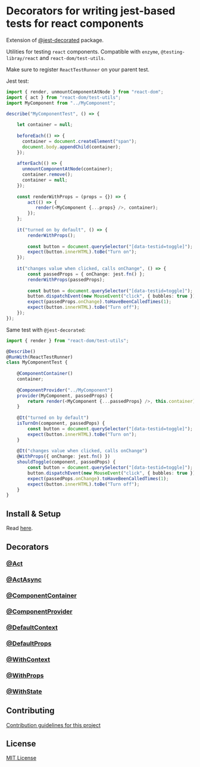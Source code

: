 # Decorators for writing jest-based tests for react components

Extension of [@jest-decorated](https://github.com/vitalishapovalov/jest-decorated/blob/master/README.md) package.

Utilities for testing `react` components. Compatible with `enzyme`, `@testing-libray/react` and `react-dom/test-utils`.

Make sure to register `ReactTestRunner` on your parent test.

Jest test:

```typescript jsx
import { render, unmountComponentAtNode } from "react-dom";
import { act } from "react-dom/test-utils";
import MyComponent from "../MyComponent";

describe("MyComponentTest", () => {
    
    let container = null;
    
    beforeEach(() => {
      container = document.createElement("span");
      document.body.appendChild(container);
    });
    
    afterEach(() => {
      unmountComponentAtNode(container);
      container.remove();
      container = null;
    });
    
    const renderWithProps = (props = {}) => {
        act(() => {
           render(<MyComponent {...props} />, container); 
        });
    };
    
    it("turned on by default", () => {
        renderWithProps();
        
        const button = document.querySelector("[data-testid=toggle]");
        expect(button.innerHTML).toBe("Turn on");
    });
    
    it("changes value when clicked, calls onChange", () => {
        const passedProps = { onChange: jest.fn() };
        renderWithProps(passedProps);
        
        const button = document.querySelector("[data-testid=toggle]");
        button.dispatchEvent(new MouseEvent("click", { bubbles: true }));
        expect(passedProps.onChange).toHaveBeenCalledTimes(1);
        expect(button.innerHTML).toBe("Turn off");
    });
});
```
 
Same test with `@jest-decorated`:

```typescript jsx
import { render } from "react-dom/test-utils";

@Describe()
@RunWith(ReactTestRunner)
class MyComponentTest {
    
    @ComponentContainer()
    container;
    
    @ComponentProvider("../MyComponent")
    provider(MyComponent, passedProps) {
        return render(<MyComponent {...passedProps} />, this.container);
    }
    
    @It("turned on by default")
    isTurnOn(component, passedPops) {
        const button = document.querySelector("[data-testid=toggle]");
        expect(button.innerHTML).toBe("Turn on");
    }
    
    @It("changes value when clicked, calls onChange")
    @WithProps({ onChange: jest.fn() })
    shouldToggle(component, passedPops) {
        const button = document.querySelector("[data-testid=toggle]");
        button.dispatchEvent(new MouseEvent("click", { bubbles: true }));
        expect(passedPops.onChange).toHaveBeenCalledTimes(1);
        expect(button.innerHTML).toBe("Turn off");
    }
}
 ```

## Install & Setup

Read [here](https://github.com/vitalishapovalov/jest-decorated/blob/master/README.md#install).

## Decorators

### [@Act](https://github.com/vitalishapovalov/jest-decorated/blob/master/docs/Act.md)

### [@ActAsync](https://github.com/vitalishapovalov/jest-decorated/blob/master/docs/Act.md)

### [@ComponentContainer](https://github.com/vitalishapovalov/jest-decorated/blob/master/docs/ComponentContainer.md)

### [@ComponentProvider](https://github.com/vitalishapovalov/jest-decorated/blob/master/docs/ComponentProvider.md)

### [@DefaultContext](https://github.com/vitalishapovalov/jest-decorated/blob/master/docs/DefaultContext.md)

### [@DefaultProps](https://github.com/vitalishapovalov/jest-decorated/blob/master/docs/DefaultProps.md)

### [@WithContext](https://github.com/vitalishapovalov/jest-decorated/blob/master/docs/WithContext.md)

### [@WithProps](https://github.com/vitalishapovalov/jest-decorated/blob/master/docs/WithProps.md)

### [@WithState](https://github.com/vitalishapovalov/jest-decorated/blob/master/docs/WithState.md)

## Contributing

[Contribution guidelines for this project](https://github.com/vitalishapovalov/jest-decorated/blob/master/CONTRIBUTING.md)

## License

[MIT License](https://github.com/vitalishapovalov/jest-decorated/blob/master/LICENSE)

